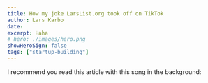 ```yaml
---
title: How my joke LarsList.org took off on TikTok
author: Lars Karbo
date:
excerpt: Haha
# hero: ./images/hero.png
showHeroSign: false
tags: ["startup-building"]
---
```



I recommend you read this article with this song in the background: